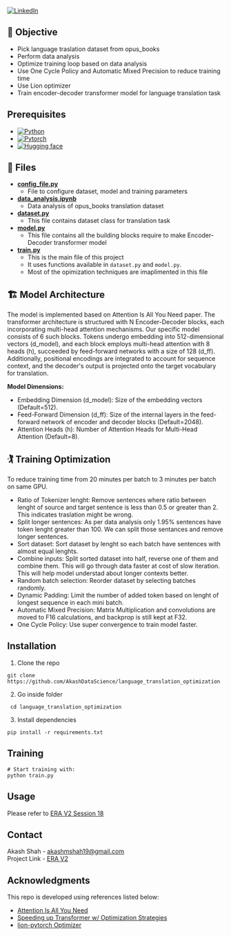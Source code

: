 [![LinkedIn][linkedin-shield]][linkedin-url]

## :jigsaw: Objective

- Pick language traslation dataset from opus_books
- Perform data analysis
- Optimize training loop based on data analysis
- Use One Cycle Policy and Automatic Mixed Precision to reduce training time
- Use Lion optimizer
- Train encoder-decoder transformer model for language translation task

## Prerequisites
* [![Python][Python.py]][python-url]
* [![Pytorch][PyTorch.tensor]][torch-url]
* [![Hugging face][HuggingFace.transformers]][huggingface-url]

## :open_file_folder: Files
- [**config_file.py**](config_file.py)
    - File to configure dataset, model and training parameters
- [**data_analysis.ipynb**](data_analysis.ipynb)
    - Data analysis of opus_books translation dataset
- [**dataset.py**](dataset.py)
    - This file contains dataset class for translation task
- [**model.py**](model.py)
    - This file contains all the building blocks require to make Encoder-Decoder transformer model
- [**train.py**](train.py)
    - This is the main file of this project
    - It uses functions available in `dataset.py` and `model.py`.
    - Most of the opimization techniques are imaplimented in this file 

## :building_construction: Model Architecture
The model is implemented based on Attention Is All You Need paper. The transformer architecture is
structured with N Encoder-Decoder blocks, each incorporating multi-head attention mechanisms. Our
specific model consists of 6 such blocks. Tokens undergo embedding into 512-dimensional vectors
(d_model), and each block employs multi-head attention with 8 heads (h), succeeded by feed-forward
networks with a size of 128 (d_ff). Additionally, positional encodings are integrated to account for
sequence context, and the decoder's output is projected onto the target vocabulary for translation.

**Model Dimensions:**

- Embedding Dimension (d_model): Size of the embedding vectors (Default=512).
- Feed-Forward Dimension (d_ff): Size of the internal layers in the feed-forward network of encoder
 and decoder blocks (Default=2048).
- Attention Heads (h): Number of Attention Heads for Multi-Head Attention (Default=8).

## :golfing: Training Optimization

To reduce training time from 20 minutes per batch to 3 minutes per batch on same GPU.

- Ratio of Tokenizer lenght: Remove sentences where ratio between lenght of source and target 
sentence is less than 0.5 or greater than 2. This indicates traslation might be wrong. 
- Split longer sentences: As per data analysis only 1.95% sentences have token lenght greater
than 100. We can split those sentances and remove longer sentences.
- Sort dataset: Sort dataset by lenght so each batch have sentences with almost equal lenghts.
- Combine inputs: Split sorted dataset into half, reverse one of them and combine them. This will
go through data faster at cost of slow iteration. This will help model understad about longer
contexts better. 
- Random batch selection: Reorder dataset by selecting batches randomly.
- Dynamic Padding: Limit the number of added token based on lenght of longest sequence in each mini 
batch.
- Automatic Mixed Precision: Matrix Multiplication and convolutions are moved to F16 calculations,
and backprop is still kept at F32.
- One Cycle Policy: Use super convergence to train model faster.


## Installation

1. Clone the repo
```
git clone https://github.com/AkashDataScience/language_translation_optimization
```
2. Go inside folder
```
 cd language_translation_optimization
```
3. Install dependencies
```
pip install -r requirements.txt
```

## Training

```
# Start training with:
python train.py

```

## Usage 
Please refer to [ERA V2 Session 18](https://github.com/AkashDataScience/ERA-V2/tree/master/Week-18)

## Contact

Akash Shah - akashmshah19@gmail.com  
Project Link - [ERA V2](https://github.com/AkashDataScience/ERA-V2/tree/master)

## Acknowledgments
This repo is developed using references listed below:
* [Attention Is All You Need](https://arxiv.org/pdf/1706.03762)
* [Speeding up Transformer w/ Optimization Strategies](https://www.kaggle.com/code/rhtsingh/speeding-up-transformer-w-optimization-strategies)
* [lion-pytorch Optimizer](https://github.com/lucidrains/lion-pytorch)


[linkedin-shield]: https://img.shields.io/badge/-LinkedIn-black.svg?style=for-the-badge&logo=linkedin&colorB=555
[linkedin-url]: https://www.linkedin.com/in/akash-m-shah/
[Python.py]:https://img.shields.io/badge/python-3670A0?style=for-the-badge&logo=python&logoColor=ffdd54
[python-url]: https://www.python.org/
[PyTorch.tensor]: https://img.shields.io/badge/PyTorch-%23EE4C2C.svg?style=for-the-badge&logo=PyTorch&logoColor=white
[torch-url]: https://pytorch.org/
[HuggingFace.transformers]: https://img.shields.io/badge/%F0%9F%A4%97-Hugging%20Face-orange
[huggingface-url]: https://huggingface.co/